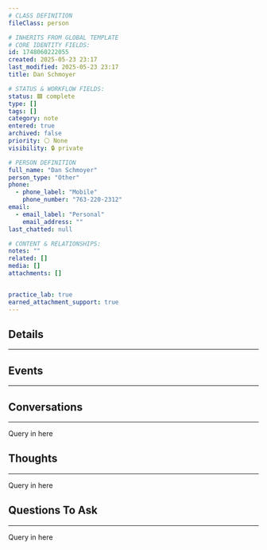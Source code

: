 ```yaml
---
# CLASS DEFINITION
fileClass: person

# INHERITS FROM GLOBAL TEMPLATE
# CORE IDENTITY FIELDS:
id: 1748060222055
created: 2025-05-23 23:17
last_modified: 2025-05-23 23:17
title: Dan Schmoyer

# STATUS & WORKFLOW FIELDS:
status: 🟩 complete
type: []
tags: []
category: note
entered: true
archived: false
priority: ⚪ None
visibility: 🔒 private

# PERSON DEFINITION
full_name: "Dan Schmoyer"
person_type: "Other"
phone:
  - phone_label: "Mobile"
    phone_number: "763-220-2312"
email:
  - email_label: "Personal"
    email_address: ""
last_chatted: null

# CONTENT & RELATIONSHIPS:
notes: ""
related: []
media: []
attachments: []


practice_lab: true
earned_attachment_support: true
---
```


## Details
---

## Events
---

## Conversations
---
Query in here

## Thoughts
---
Query in here

## Questions To Ask
---
Query in here
